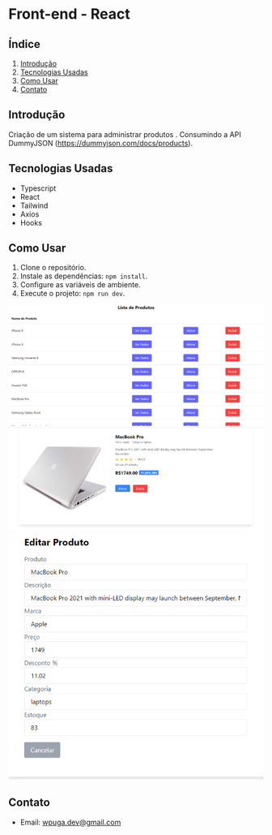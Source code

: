 
# Front-end - React

## Índice

1. [Introdução](#introdução)
2. [Tecnologias Usadas](#tecnologias-usadas)
3. [Como Usar](#como-usar)
4. [Contato](#contato)

## Introdução

Criação de um sistema para administrar produtos . Consumindo a API DummyJSON (https://dummyjson.com/docs/products).

## Tecnologias Usadas

- Typescript
- React
- Tailwind
- Axios
- Hooks

## Como Usar

1. Clone o repositório.
2. Instale as dependências: `npm install`.
3. Configure as variáveis de ambiente.
4. Execute o projeto: `npm run dev`.

![Lista-Produtos](https://raw.githubusercontent.com/dev-puga/visie-products-admin/main/front-react-lista.PNG)
![Detalhes-Produtos](https://raw.githubusercontent.com/dev-puga/visie-products-admin/main/front-react-ver-dados.PNG)
![Form-React](https://raw.githubusercontent.com/dev-puga/visie-products-admin/main/front-react-edicao.PNG)

## Contato

- Email: [wpuga.dev@gmail.com](mailto:wpuga.dev@gmail.com)
